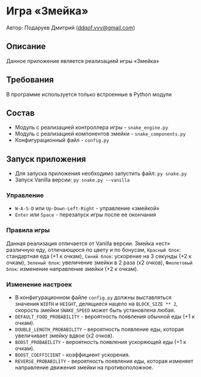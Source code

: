 # Игра «Змейка»

Автор: Подаруев Дмитрий (ddqof.vvv@gmail.com)

## Описание
Данное приложение является реализацией игры «Змейка»

## Требования
В программе используется только встроенные в Python модули

## Состав
* Модуль с реализацией контроллера игры - `snake_engine.py`
* Модуль с реализацией компонентов змейки - `snake_components.py`
* Конфигурационный файл - `config.py`

## Запуск приложения
* Для запуска приложения необходимо запустить файл: `py snake.py`
* Запуск Vanilla версии: `py snake.py --vanilla` 

### Управление
* `W-A-S-D` или `Up-Down-Left-Right` - управление «змейкой»
* `Enter` или `Space` - перезапуск игры после ее окончания

### Правила игры
Данная реализация отличается от Vanilla версии. Змейка «ест» различную еду, отличающюся по цвету и по бонусам, `Красный блок`: стандартная еда (+1 к очкам), `Синий блок`: ускорение на 3 секунды (+2 к очкам), `Зеленый блок`: увеличение змейки в 2 раза (x2 очков), `Фиолетовый блок`: изменение направление змейки (+2 к очкам).    

### Изменение настроек
* В конфигурационном файле `config.py` должны выставляться значения `WIDTH` и `HEIGHT`, делящиеся нацело на `BLOCK_SIZE ** 2`, скорость змейки `SNAKE_SPEED` может быть установлена любая.
*  `DEFAULT_FOOD_PROBABILITY` - вероятность появления обычной еды (+1 к очкам).
*  `DOUBLE_LENGTH_PROBABILITY` - вероятность появление еды, которая увеличивает змейку вдвое (x2 очков).
*  `BOOST_PROBABILITY` - вероятность появления ускоряющей еды (+1 к очкам).
*  `BOOST_COEFFICIENT` - коэффициент ускорения.
*  `REVERSE_PROBABILITY` - вероятность появления еды, которая изменяет направление движения змейки на противоположное.